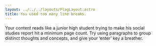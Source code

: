 ```yaml
---
layout: ../../../layouts/FlagLayout.astro
title: You used too many line breaks.
---
```


Your content reads like a junior high student trying to make his social studies report hit a minimum page count. Try using paragraphs to group distinct thoughts and concepts, and give your ‘enter’ key a breather.
